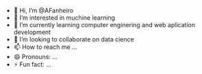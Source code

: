 - 👋 Hi, I’m @AFanheiro
- 👀 I’m interested in muchine learning
- 🌱 I’m currently learning computer enginering and web aplication development
- 💞️ I’m looking to collaborate on data cience
- 📫 How to reach me ...
- 😄 Pronouns: ...
- ⚡ Fun fact: ...

<!---
AFanheiro/AFanheiro is a ✨ special ✨ repository because its `README.md` (this file) appears on your GitHub profile.
You can click the Preview link to take a look at your changes.
--->
